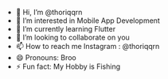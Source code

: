 - 👋 Hi, I’m @thoriqqrn
- 👀 I’m interested in Mobile App Development 
- 🌱 I’m currently learning Flutter
- 💞️ I’m looking to collaborate on you
- 📫 How to reach me Instagram : @thoriqqrn
- 😄 Pronouns: Broo
- ⚡ Fun fact: My Hobby is Fishing

<!---
thoriqqrn/thoriqqrn is a ✨ special ✨ repository because its `README.md` (this file) appears on your GitHub profile.
You can click the Preview link to take a look at your changes.
--->
